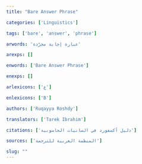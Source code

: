 ```yaml
---
title: "Bare Answer Phrase"

categories: ['Linguistics']

tags: ['bare', 'answer', 'phrase']

arwords: 'عبارة إجابة مجرّدة'

arexps: []

enwords: ['Bare Answer Phrase']

enexps: []

arlexicons: ['ع']

enlexicons: ['B']

authors: ['Ruqayya Roshdy']

translators: ['Tarek Ibrahim']

citations: ['دليل أكسفورد في السانيات الحاسوبية']

sources: ['المنظمة العربية للترجمة']

slug: ""
---
```

